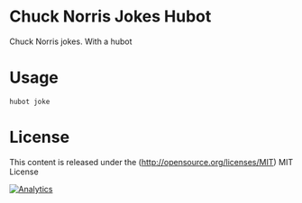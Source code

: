 # Chuck Norris Jokes Hubot

Chuck Norris jokes. With a hubot

# Usage

```
hubot joke
```

# License

This content is released under the (http://opensource.org/licenses/MIT) MIT License

[![Analytics](https://ga-beacon.appspot.com/UA-46793597-1/chuck-norris-hubot/readme)](https://github.com/dinks/bucket_maker)
